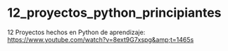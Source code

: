 # 12_proyectos_python_principiantes
12 Proyectos hechos en Python de aprendizaje: https://www.youtube.com/watch?v=8ext9G7xspg&amp;t=1465s
